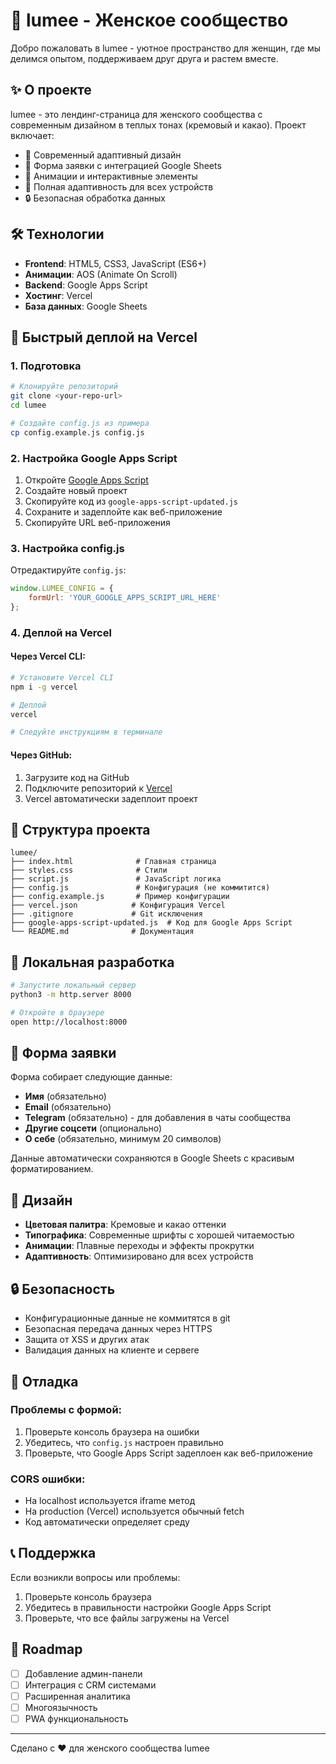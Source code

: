 # 🌸 lumee - Женское сообщество

Добро пожаловать в lumee - уютное пространство для женщин, где мы делимся опытом, поддерживаем друг друга и растем вместе.

## ✨ О проекте

lumee - это лендинг-страница для женского сообщества с современным дизайном в теплых тонах (кремовый и какао). Проект включает:

- 🎨 Современный адаптивный дизайн
- 📝 Форма заявки с интеграцией Google Sheets
- 🚀 Анимации и интерактивные элементы
- 📱 Полная адаптивность для всех устройств
- 🔒 Безопасная обработка данных

## 🛠 Технологии

- **Frontend**: HTML5, CSS3, JavaScript (ES6+)
- **Анимации**: AOS (Animate On Scroll)
- **Backend**: Google Apps Script
- **Хостинг**: Vercel
- **База данных**: Google Sheets

## 🚀 Быстрый деплой на Vercel

### 1. Подготовка

```bash
# Клонируйте репозиторий
git clone <your-repo-url>
cd lumee

# Создайте config.js из примера
cp config.example.js config.js
```

### 2. Настройка Google Apps Script

1. Откройте [Google Apps Script](https://script.google.com)
2. Создайте новый проект
3. Скопируйте код из `google-apps-script-updated.js`
4. Сохраните и задеплойте как веб-приложение
5. Скопируйте URL веб-приложения

### 3. Настройка config.js

Отредактируйте `config.js`:

```javascript
window.LUMEE_CONFIG = {
    formUrl: 'YOUR_GOOGLE_APPS_SCRIPT_URL_HERE'
};
```

### 4. Деплой на Vercel

#### Через Vercel CLI:
```bash
# Установите Vercel CLI
npm i -g vercel

# Деплой
vercel

# Следуйте инструкциям в терминале
```

#### Через GitHub:
1. Загрузите код на GitHub
2. Подключите репозиторий к [Vercel](https://vercel.com)
3. Vercel автоматически задеплоит проект

## 📁 Структура проекта

```
lumee/
├── index.html              # Главная страница
├── styles.css              # Стили
├── script.js               # JavaScript логика
├── config.js               # Конфигурация (не коммитится)
├── config.example.js       # Пример конфигурации
├── vercel.json            # Конфигурация Vercel
├── .gitignore             # Git исключения
├── google-apps-script-updated.js  # Код для Google Apps Script
└── README.md              # Документация
```

## 🔧 Локальная разработка

```bash
# Запустите локальный сервер
python3 -m http.server 8000

# Откройте в браузере
open http://localhost:8000
```

## 📝 Форма заявки

Форма собирает следующие данные:
- **Имя** (обязательно)
- **Email** (обязательно)
- **Telegram** (обязательно) - для добавления в чаты сообщества
- **Другие соцсети** (опционально)
- **О себе** (обязательно, минимум 20 символов)

Данные автоматически сохраняются в Google Sheets с красивым форматированием.

## 🎨 Дизайн

- **Цветовая палитра**: Кремовые и какао оттенки
- **Типографика**: Современные шрифты с хорошей читаемостью
- **Анимации**: Плавные переходы и эффекты прокрутки
- **Адаптивность**: Оптимизировано для всех устройств

## 🔒 Безопасность

- Конфигурационные данные не коммитятся в git
- Безопасная передача данных через HTTPS
- Защита от XSS и других атак
- Валидация данных на клиенте и сервere

## 🐛 Отладка

### Проблемы с формой:
1. Проверьте консоль браузера на ошибки
2. Убедитесь, что `config.js` настроен правильно
3. Проверьте, что Google Apps Script задеплоен как веб-приложение

### CORS ошибки:
- На localhost используется iframe метод
- На production (Vercel) используется обычный fetch
- Код автоматически определяет среду

## 📞 Поддержка

Если возникли вопросы или проблемы:
1. Проверьте консоль браузера
2. Убедитесь в правильности настройки Google Apps Script
3. Проверьте, что все файлы загружены на Vercel

## 🎯 Roadmap

- [ ] Добавление админ-панели
- [ ] Интеграция с CRM системами
- [ ] Расширенная аналитика
- [ ] Многоязычность
- [ ] PWA функциональность

---

Сделано с ❤️ для женского сообщества lumee 